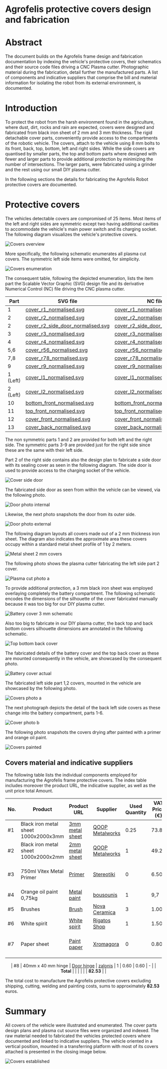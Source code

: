 # Agrofelis protective covers design and fabrication

# Abstract 

The document builds on the Agrofelis frame design and fabrication documentation by indexing the vehicle's protective covers, their schematics and their source code files driving a CNC Plasma cutter. Photographic material during the fabrication, detail further the manufactured parts. A list of components and indicative suppliers that comprise the bill and material information for isolating the robot from its external environment, is documented. 

# Introduction

To protect the robot from the harsh environment found in the agriculture, where dust, dirt, rocks and rain are expected, covers were designed and fabricated from black iron sheet of 2 mm and 3 mm thickness. The rigid detachable cover parts, conveniently provide access to the compartments of the robotic vehicle. The covers, attach to the vehicle using 8 mm bolts to its front, back, top, bottom, left and right sides. While the side covers are quantised by smaller parts, the top and bottom parts where designed with fewer and larger parts to provide additional protection by minimizing the number of intersections. The larger parts, were fabricated using a grinder and the rest using our small DIY plasma cutter. 

In the following sections the details for fabricating the Agrofelis Robot protective covers are documented.

# Protective covers

The vehicles detectable covers are compromised of 25 items. Most items of the left and right sides are symmetric except two having additional cavities to accommodate the vehicle's main power switch and its charging socket. The following diagram visualizes the vehicle's protective covers. 

![Covers overview](_figures/01_cover_overview.png)

More specifically, the following schematic enumerates all plasma cut covers. The symmetric left side items were omitted, for simplicity.

![Covers enumeration](_figures/02_covers_enumerate.png)

The consequent table, following the depicted enumeration, lists the item part the Scalable Vector Graphic (SVG) design file and its derivative Numerical Control (NC) file driving the CNC plasma cutter.

| Part | SVG file | NC file |
|--|-------------------------|----------------------------|
| 1 | [cover_r1_normalised.svg](assets/frame-covers/SVG/cover_r1_normalised.svg) | [cover_r1_normalised.nc](assets/frame-covers/NC/cover_r1_normalised.nc) |
| 2 | [cover_r2_normalised.svg](assets/frame-covers/SVG/cover_r2_normalised.svg) | [cover_r2_normalised.nc](assets/frame-covers/NC/cover_r2_normalised.nc) |
| 2 | [cover_r2_side_door_normalised.svg](assets/frame-covers/SVG/side_door_normalised.svg) | [cover_r2_side_door_normalised.nc](assets/frame-covers/NC/side_door_normalised.nc) |
| 3 | [cover_r3_normalised.svg](assets/frame-covers/SVG/cover_r3_normalised.svg) | [cover_r3_normalised.nc](assets/frame-covers/NC/cover_r3_normalised.nc) |
| 4 | [cover_r4_normalised.svg](assets/frame-covers/SVG/cover_r4_normalised.svg) | [cover_r4_normalised.nc](assets/frame-covers/NC/cover_r4_normalised.nc) |
| 5,6 | [cover_r56_normalised.svg](assets/frame-covers/SVG/cover_r56_normalised.svg) | [cover_r56_normalised.nc](assets/frame-covers/NC/cover_r56_normalised.nc) |
| 7,8 | [cover_r78_normalised.svg](assets/frame-covers/SVG/cover_r78_normalised.svg) | [cover_r78_normalised.nc](assets/frame-covers/NC/cover_r78_normalised.nc) |
| 9 | [cover_r9_normalised.svg](assets/frame-covers/SVG/cover_r9_normalised.svg) | [cover_r9_normalised.nc](assets/frame-covers/NC/cover_r9_normalised.nc) |
| 1 (Left) | [cover_l1_normalised.svg](assets/frame-covers/SVG/cover_l1_normalised.svg) | [cover_l1_normalised.nc](assets/frame-covers/NC/cover_l1_normalised.nc) |
| 2 (Left) | [cover_l2_normalised.svg](assets/frame-covers/SVG/cover_l2_normalised.svg) | [cover_l2_normalised.nc](assets/frame-covers/NC/cover_l2_normalised.nc) |
| 10 | [bottom_front_normalised.svg](assets/frame-covers/SVG/bottom_front_normalised.svg) | [bottom_front_normalised.nc](assets/frame-covers/NC/bottom_front_normalised.nc) |
| 11 | [top_front_normalised.svg](assets/frame-covers/SVG/top_front_normalised.svg) | [top_front_normalised.nc](assets/frame-covers/NC/top_front_normalised.nc) |
| 12 | [cover_front_normalised.svg](assets/frame-covers/SVG/cover_front_normalised.svg) | [cover_front_normalised.nc](assets/frame-covers/NC/cover_front_normalised.nc) |
| 13 | [cover_back_normalised.svg](assets/frame-covers/SVG/cover_back_normalised.svg) | [cover_back_normalised.nc](assets/frame-covers/NC/cover_back_normalised.nc) |

The non symmetric parts 1 and 2 are provided for both left and the right side. The symmetric parts 3-9 are provided just for the right side since these are the same with their left side. 


Part 2 of the right side contains also the design plan to fabricate a side door with its sealing cover as seen in the following diagram. The side door is used to provide access to the charging socket of the vehicle.

![Cover side door](_figures/06.charching-door.png)

The fabricated side door as seen from within the vehicle can be viewed, via the following photo.

![Door photo internal](_figures/07-door_in.jpg)

Likewise, the next photo snapshots the door from its outer side.

![Door photo external](_figures/08-door_outside.jpg)

The following diagram layouts all covers made out of a 2 mm thickness iron sheet. The diagram also indicates the approximate area these covers occupy within a standard metal sheet profile of 1 by 2 meters.

![Metal sheet 2 mm covers](_figures/03_2mm_covers.png)


The following photo shows the plasma cutter fabricating the left side part 2 cover.

![Plasma cut photo a](_figures/03_plasma_cut_a.jpg)

To provide additional protection, a 3 mm black iron sheet was employed overlaying completely the battery compartment. The following schematic encodes the dimensions of the silhouette of the cover fabricated manually because it was too big for our DIY plasma cutter. 

![Battery cover 3 mm schematic](_figures/04-battery-cover-3mm.png)

Also too big to fabricate in our DIY plasma cutter, the back top and back bottom covers silhouette dimensions are annotated in the following schematic.

![Top bottom back cover](_figures/05.top-bottom_back_covers.png)


The fabricated details of the battery cover and the top back cover as these are mounted consequently in the vehicle, are showcased by the consequent photo.

![Battery cover actual](_figures/05-battery-cover-actual.jpg)

The fabricated left side part 1,2 covers, mounted in the vehicle are showcased by the following photo.

![Covers photo a](_figures/09-covers-placed-a.jpg)

The next photograph depicts the detail of the back left side covers as these change into the battery compartment, parts 1-6.

![Cover photo b](_figures/10_covers-placed-b.jpg)

The following photo snapshots the covers drying after painted with a primer and orange oil paint.

![Covers painted](_figures/12_covers_painted.jpg)

## Covers material and indicative suppliers
 
The following table lists the individual components employed for manufacturing the Agrofelis frame protective covers. The index table includes moreover the product URL, the indicative supplier, as well as the unit price total Amount.

<div align="center">

| No. |  Product | Product URL | Supplier | Used Quantity | VAT Price (€) | Subtotal (€)  | Note |
|----|--------------|------------|-----|---|---|---|---|
| #1 | Black iron metal sheet 1000x2000x3mm  | [3mm metal sheet](https://www.e-metalshop.gr/sidera/lamarynes/lamarina-sidhroy-mayrh-1000x2000x3mm) | [QOOP Metalworks](https://www.qoop.gr)  | 0.25 | 73.85 | 18.5 | - |
| #2 | Black iron metal sheet 1000x2000x2mm  | [2mm metal sheet](https://www.e-metalshop.gr/sidera/lamarynes/lamarina-sidhroy-mayrh-1000x2000x2mm) | [QOOP Metalworks](https://www.qoop.gr)  | 1 | 49.23 | 49.23 | - |
| #3 | 750ml Vitex Metal Primer | [Primer](https://www.stereotiki.gr/store4/vitex-metal-primer-astari-metallon.html) | [Stereotiki](https://www.stereotiki.gr) | 0 | 6.50 | 0 | Reused from frame material|
| #4 | Orange oil paint 0,75kg | [Metal paint](https://www.bousounis.gr/%CF%87%CF%81%CF%89%CE%BC%CE%B1%CF%84%CE%B1-amp-%CE%B2%CE%B5%CF%81%CE%BD%CE%B9%CE%BA%CE%B9%CE%B1/%CE%BD%CF%84%CE%BF%CF%85%CE%BA%CE%BF%CF%87%CF%81%CF%89%CE%BC%CE%B1%CF%84%CE%B1/vechro-gumilak-metal-duco-%CF%85%CF%88%CE%B7%CE%BB%CE%B7%CF%83-%CE%B1%CE%BD%CF%84%CE%BF%CF%87%CE%B7%CF%83-%CE%BD%CF%84%CE%BF%CF%85%CE%BA%CE%BF%CF%87%CF%81%CF%89%CE%BC%CE%B1-603-%CE%B7%CE%BB%CE%B5%CE%BA%CF%84%CF%81%CE%BF-750ml.htm) | [bousounis](https://www.bousounis.gr/) | 1 | 9,7 | 9.7 | - |
| #5 | Brushes| [Brush](https://nova-ceramica.gr/products/morris-39253) | [Nova Ceramica](https://nova-ceramica.gr/) | 3 | 1.00 | 3.00 | - |
| #6 | White spirit| [White spirit](https://www.rigatos-shop.gr/dialytika-diavrwtika-spray/2381-white-spirit-%CE%B4%CE%B9%CE%B1%CE%BB%CF%85%CF%84%CE%B9%CE%BA%CF%8C-500ml.html)  | [Rigatos Shop](https://www.rigatos-shop.gr/) | 1 | 1.50 | 1.50 | - |
| #7 | Paper sheet | [Paint paper](https://xromagora.gr/%CF%83%CF%85%CE%BD%CE%B1%CF%86%CE%AE-%CF%87%CF%81%CF%89%CE%BC%CE%AC%CF%84%CF%89%CE%BD/%CF%87%CE%B1%CF%81%CF%84%CE%AF-%CE%B3%CE%BA%CE%BF%CF%86%CF%81%CE%AD-%CE%BD%CE%AC%CF%85%CE%BB%CE%BF%CE%BD/%CF%87%CE%B1%CF%81%CF%84%CE%AF-%CE%B3%CE%BA%CE%BF%CF%86%CF%81%CE%B5-%CE%BF%CE%BD%CF%84%CE%BF%CF%85%CE%BB%CE%B5.) | [Xromagora](https://xromagora.gr/) | 0 | 0.80 | 0.00 | Reused from frame material|

| #8 | 40mm x 40 mm hinge | [Door hinge](https://zalonis.eu/menteses-plake-siderenios-40x40-galvanize-italy) | [zalonis](zalonis.eu) | 1 | 0.60 | 0.60 | - |
| **Total** |      |    |     |      |     |  **82.53**  | | 
</div>

The total cost to manufacture the Agrofelis protective covers excluding shipping, cutting, welding and painting costs, sums to approximately **82.53** euros.

# Summary

All covers of the vehicle were illustrated and enumerated. The cover parts design plans and plasma cut source files were organized and indexed. The raw material needed to fabricated the vehicles protected covers where documented and linked to indicative suppliers. The vehicle oriented in a vertical position, mounted in a transferring platform with most of its covers attached is presented in the closing image below.

![Covers established](_figures/13_covers-placed_overview.jpg)
